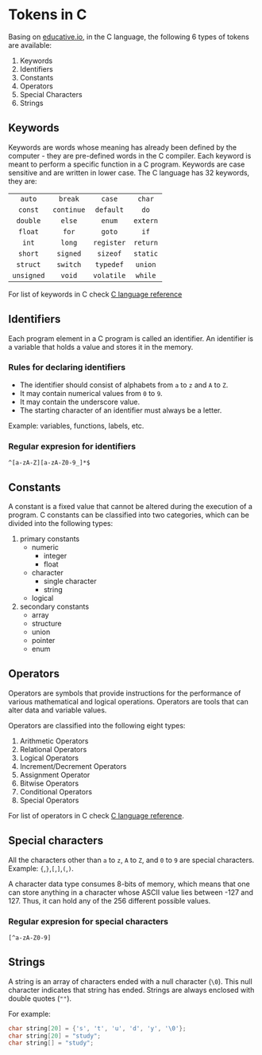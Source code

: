 # Tokens in C

Basing on [educative.io](https://www.educative.io/edpresso/what-are-tokens-in-the-c-language), in the C language, the following 6 types of tokens are available:

1. Keywords
2. Identifiers
3. Constants
4. Operators
5. Special Characters
6. Strings

## Keywords

Keywords are words whose meaning has already been defined by the computer - they are pre-defined words in the C compiler. Each keyword is meant to perform a specific function in a C program. Keywords are case sensitive and are written in lower case. The C language has 32 keywords, they are:

|            |            |            |          |
| :--------: | :--------: | :--------: | :------: |
|   `auto`   |  `break`   |   `case`   |  `char`  |
|  `const`   | `continue` | `default`  |   `do`   |
|  `double`  |   `else`   |   `enum`   | `extern` |
|  `float`   |   `for`    |   `goto`   |   `if`   |
|   `int`    |   `long`   | `register` | `return` |
|  `short`   |  `signed`  |  `sizeof`  | `static` |
|  `struct`  |  `switch`  | `typedef`  | `union`  |
| `unsigned` |   `void`   | `volatile` | `while`  |

For list of keywords in C check [C language reference](https://en.cppreference.com/w/c/keyword)

## Identifiers

Each program element in a C program is called an identifier. An identifier is a variable that holds a value and stores it in the memory.

### Rules for declaring identifiers

- The identifier should consist of alphabets from `a` to `z` and `A` to `Z`.
- It may contain numerical values from `0` to `9`.
- It may contain the underscore value.
- The starting character of an identifier must always be a letter.

Example: variables, functions, labels, etc.

### Regular expresion for identifiers

```regexp
^[a-zA-Z][a-zA-Z0-9_]*$
```

## Constants

A constant is a fixed value that cannot be altered during the execution of a program. C constants can be classified into two categories, which can be divided into the following types:

1. primary constants
   - numeric
     - integer
     - float
   - character
      - single character
      - string
   - logical
2. secondary constants
   - array
   - structure
   - union
   - pointer
   - enum

## Operators

Operators are symbols that provide instructions for the performance of various mathematical and logical operations. Operators are tools that can alter data and variable values.

Operators are classified into the following eight types:

1. Arithmetic Operators
2. Relational Operators
3. Logical Operators
4. Increment/Decrement Operators
5. Assignment Operator
6. Bitwise Operators
7. Conditional Operators
8. Special Operators

For list of operators in C check [C language reference](https://en.cppreference.com/w/c/language/operator_precedence).

## Special characters

All the characters other than `a` to `z`, `A` to `Z`, and `0` to `9` are special characters. Example: `{`,`}`,`[`,`]`,`(`,`)`.

A character data type consumes 8-bits of memory, which means that one can store anything in a character whose ASCII value lies between -127 and 127. Thus, it can hold any of the 256 different possible values.

### Regular expresion for special characters

```regexp
[^a-zA-Z0-9]
```

## Strings

A string is an array of characters ended with a null character (`\0`). This null character indicates that string has ended. Strings are always enclosed with double quotes (`""`).

For example:

```c
char string[20] = {'s', 't', 'u', 'd', 'y', '\0'};
char string[20] = "study";
char string[] = "study";
```
